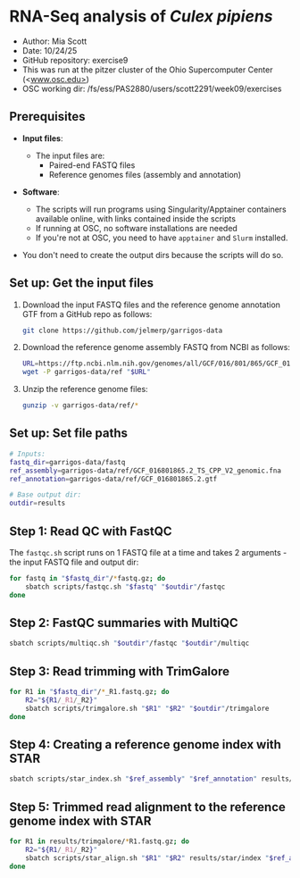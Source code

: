 # RNA-Seq analysis of _Culex pipiens_

- Author: Mia Scott
- Date: 10/24/25
- GitHub repository: exercise9
- This was run at the pitzer cluster of the Ohio Supercomputer Center (<www.osc.edu>)
- OSC working dir: /fs/ess/PAS2880/users/scott2291/week09/exercises

## Prerequisites

- **Input files**:
  - The input files are:
    - Paired-end FASTQ files
    - Reference genomes files (assembly and annotation)

- **Software**:
  - The scripts will run programs using Singularity/Apptainer containers
    available online, with links contained inside the scripts
  - If running at OSC, no software installations are needed
  - If you're not at OSC, you need to have `apptainer` and `Slurm` installed.

- You don't need to create the output dirs because the scripts will do so.

## Set up: Get the input files

1. Download the input FASTQ files and the reference genome annotation GTF
   from a GitHub repo as follows:

   ```bash
   git clone https://github.com/jelmerp/garrigos-data
   ```

2. Download the reference genome assembly FASTQ from NCBI as follows:

   ```bash
   URL=https://ftp.ncbi.nlm.nih.gov/genomes/all/GCF/016/801/865/GCF_016801865.2_TS_CPP_V2/GCF_016801865.2_TS_CPP_V2_genomic.fna.gz
   wget -P garrigos-data/ref "$URL"
   ```

3. Unzip the reference genome files:

   ```bash
   gunzip -v garrigos-data/ref/*
   ```

## Set up: Set file paths

```bash
# Inputs:
fastq_dir=garrigos-data/fastq
ref_assembly=garrigos-data/ref/GCF_016801865.2_TS_CPP_V2_genomic.fna
ref_annotation=garrigos-data/ref/GCF_016801865.2.gtf

# Base output dir:
outdir=results
```

## Step 1: Read QC with FastQC

The `fastqc.sh` script runs on 1 FASTQ file at a time and takes 2 arguments -
the input FASTQ file and output dir:

```bash
for fastq in "$fastq_dir"/*fastq.gz; do
    sbatch scripts/fastqc.sh "$fastq" "$outdir"/fastqc
done
```

## Step 2: FastQC summaries with MultiQC

```bash
sbatch scripts/multiqc.sh "$outdir"/fastqc "$outdir"/multiqc
```

## Step 3: Read trimming with TrimGalore

```bash
for R1 in "$fastq_dir"/*_R1.fastq.gz; do
    R2="${R1/_R1/_R2}"
    sbatch scripts/trimgalore.sh "$R1" "$R2" "$outdir"/trimgalore
done

```

## Step 4: Creating a reference genome index with STAR

```bash
sbatch scripts/star_index.sh "$ref_assembly" "$ref_annotation" results/star/index
```

## Step 5: Trimmed read alignment to the reference genome index with STAR

```bash
for R1 in results/trimgalore/*R1.fastq.gz; do
    R2="${R1/_R1/_R2}"
    sbatch scripts/star_align.sh "$R1" "$R2" results/star/index "$ref_annotation" results/star
done
```